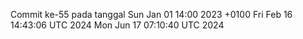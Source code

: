 Commit ke-55 pada tanggal Sun Jan 01 14:00 2023 +0100
Fri Feb 16 14:43:06 UTC 2024
Mon Jun 17 07:10:40 UTC 2024
